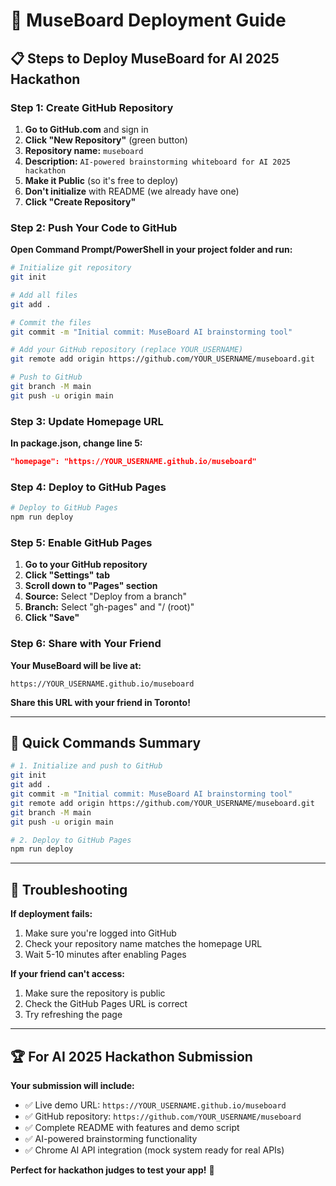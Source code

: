 # 🚀 MuseBoard Deployment Guide

## 📋 **Steps to Deploy MuseBoard for AI 2025 Hackathon**

### **Step 1: Create GitHub Repository**

1. **Go to GitHub.com** and sign in
2. **Click "New Repository"** (green button)
3. **Repository name:** `museboard`
4. **Description:** `AI-powered brainstorming whiteboard for AI 2025 hackathon`
5. **Make it Public** (so it's free to deploy)
6. **Don't initialize** with README (we already have one)
7. **Click "Create Repository"**

### **Step 2: Push Your Code to GitHub**

**Open Command Prompt/PowerShell in your project folder and run:**

```bash
# Initialize git repository
git init

# Add all files
git add .

# Commit the files
git commit -m "Initial commit: MuseBoard AI brainstorming tool"

# Add your GitHub repository (replace YOUR_USERNAME)
git remote add origin https://github.com/YOUR_USERNAME/museboard.git

# Push to GitHub
git branch -M main
git push -u origin main
```

### **Step 3: Update Homepage URL**

**In package.json, change line 5:**
```json
"homepage": "https://YOUR_USERNAME.github.io/museboard"
```

### **Step 4: Deploy to GitHub Pages**

```bash
# Deploy to GitHub Pages
npm run deploy
```

### **Step 5: Enable GitHub Pages**

1. **Go to your GitHub repository**
2. **Click "Settings" tab**
3. **Scroll down to "Pages" section**
4. **Source:** Select "Deploy from a branch"
5. **Branch:** Select "gh-pages" and "/ (root)"
6. **Click "Save"**

### **Step 6: Share with Your Friend**

**Your MuseBoard will be live at:**
```
https://YOUR_USERNAME.github.io/museboard
```

**Share this URL with your friend in Toronto!**

---

## 🎯 **Quick Commands Summary**

```bash
# 1. Initialize and push to GitHub
git init
git add .
git commit -m "Initial commit: MuseBoard AI brainstorming tool"
git remote add origin https://github.com/YOUR_USERNAME/museboard.git
git branch -M main
git push -u origin main

# 2. Deploy to GitHub Pages
npm run deploy
```

---

## 🔧 **Troubleshooting**

**If deployment fails:**
1. Make sure you're logged into GitHub
2. Check your repository name matches the homepage URL
3. Wait 5-10 minutes after enabling Pages

**If your friend can't access:**
1. Make sure the repository is public
2. Check the GitHub Pages URL is correct
3. Try refreshing the page

---

## 🏆 **For AI 2025 Hackathon Submission**

**Your submission will include:**
- ✅ Live demo URL: `https://YOUR_USERNAME.github.io/museboard`
- ✅ GitHub repository: `https://github.com/YOUR_USERNAME/museboard`
- ✅ Complete README with features and demo script
- ✅ AI-powered brainstorming functionality
- ✅ Chrome AI API integration (mock system ready for real APIs)

**Perfect for hackathon judges to test your app!** 🚀
